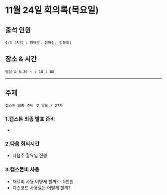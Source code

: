 # **11월 24일 회의록(목요일)**

## **출석 인원**
```
4/4 (지각 : 방태훈, 정해람, 김동휘)
```

## **장소 & 시간**
```
랩실 & 8:30 ~ : 10 : 00
```
---
## **주제**
```
캡스톤 최종 준비 및 발표 / 27차 
```
### **1.캡스톤 최종 발표 준비**
- 

### **2.다음 회의시간**
- 다음주 월요일 진행

### **3.캡스톤비 사용**
- 재료비 사용 어떻게 할까? - 5만원
- 디스코드 사용료는 어떻게 할까?